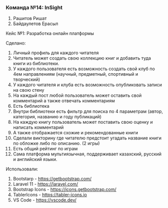 ### Команда №14: InSight
1. Рашитов Ришат
2. Байдаулетов Ерасыл

Кейс №1: Разработка онлайн платформы

Сделано: 
1. Личный профиль для каждого читателя
2. Читатель может создать свою коллекцию книг и добавить туда книги из библиотеки.
3. У каждого пользователя есть возможность создать свой клуб по 4ем направлениям (научный, предметный, спортивный и творческий)
4. У каждого читателя и клуба есть возможность опубликовать записи на свою стену
5. На каждый пост любой пользователь может оставить свой комментарий а также отвечать комментариям
6. Есть библиотека
7. Внутри библиотеки есть фильтр для поиска по 4 параметрам (автор, категория, названию и году публикаций)
8. На каждую книгу пользователь может поставить свою оценку и написать комментарий
9. А также отображается схожие и рекомендованные книги
10. Сделали викторину где читателю предстоит угадать название книги по обложке либо по описанию. (2 игры)
11. Есть общий рейтинг по играм
12. Сама платформа мультиязычная, поддерживает казахский, русский и английский языки.

Использовали: 
1. Bootstarp - https://getbootstrap.com/
2. Laravel 11 - https://laravel.com/
3. Bootstrap Icons - https://icons.getbootstrap.com/
4. TablerIcons - https://tabler-icons.io
5. VS Code - https://vscode.dev/
